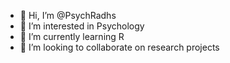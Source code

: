 - 👋 Hi, I’m @PsychRadhs
- 👀 I’m interested in Psychology
- 🌱 I’m currently learning R 
- 💞️ I’m looking to collaborate on research projects


<!---
PsychRadhs/PsychRadhs is a ✨ special ✨ repository because its `README.md` (this file) appears on your GitHub profile.
You can click the Preview link to take a look at your changes.
--->
